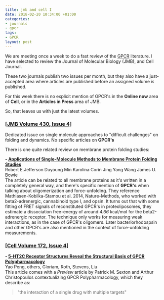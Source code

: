 ```yaml
---
title: jmb and cell I
date: 2018-02-20 10:34:00 +01:00
categories:
- journals
- gpcr
tags:
- GPCR
layout: post
---
```


We are meeting once a week to do a fast review of the [GPCR](https://en.wikipedia.org/wiki/G_protein-coupled_receptor)
literature. I have selected to review the Journal of Molecular Biology (JMB), and Cell Journal.  

These two journals publish two issues per month, but they also have a
just-accepted area where articles are published before an assigned
volume is published.

For this week there is no explicit mention of GPCR's in the **Online now** area
of **Cell**, or in the **Articles in Press** area of JMB.

So, that leaves us with just the latest volumes.

### [\[JMB Volume 430, Issue 4\]](https://www.sciencedirect.com/journal/journal-of-molecular-biology/vol/430/issue/4)

Dedicated issue on single molecule approaches to "difficult
challenges" on folding and dynamics. No specific articles on **GPCR's**

There is one quite related review on membrane protein folding
studies:

**- [Applications of Single-Molecule Methods to Membrane Protein Folding Studies](https://doi.org/10.1016/j.jmb.2017.05.021)**   
Robert E.Jefferson Duyoung Min Karolina Corin Jing Yang Wang James U. Bowie   
The article can be related to all membrane proteins as it's written in
a completely general way, and there's specific mention of **GPCR's**
when talking about oligomerization and force-unfolding. They reference Mathiasen-Kobilka-Stamou et
al. 2014, Nature-Methods,  who worked with beta2-adrenergic, cannabinoid type I, and
opsin. It turns out that with some fitting of FRET signals of
reconstituted GPCR's in proteoliposomes, they estimate a dissociation
free-energy of around *4.66* kcal/mol for the beta2-adrenergic
receptor. The technique only works for measuring weak interactions, as
in the case of GPCR's oligomers.
Later bacteriorhodospsin and other GPCR's are also mentioned in the context of
force-unfolding measurements.

### [\[Cell Volume 172, Issue 4\]](http://www.cell.com/cell/issue?pii=S0092-8674(17)X0004-4)

**- [5-HT2C Receptor Structures Reveal the Structural Basis of GPCR Polypharmacology](https://doi.org/10.1016/j.cell.2018.01.001)**   
Yao Peng, others, Gloriam, Roth, Stevens, Liu   
This article comes with a *Preview* article by Patrick M. Sexton and
Arthur Christopoulos contextualizing GPCR Polypharmacology, which they
describe as:

> "the interaction of a single drug with multiple targets"